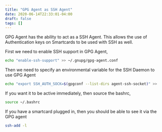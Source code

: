 ```yaml
---
title: "GPG Agent as SSH Agent"
date: 2020-06-14T22:33:01-04:00
draft: false
tags: []
---
```


GPG Agent has the ability to act as a SSH Agent. This allows the use of Authentication keys on Smartcards to be used with SSH as well.

First we need to enable SSH support in GPG Agent,

```bash
echo "enable-ssh-support" >> ~/.gnupg/gpg-agent.conf
```

Then we need to specify an environmental variable for the SSH Daemon to use GPG Agent

```bash
echo "export SSH_AUTH_SOCK=$(gpgconf --list-dirs agent-ssh-socket)" >> ~/.bashrc
```

If you want it to be active immediately, then source the bashrc,

```bash
source ~/.bashrc
```

If you have a smartcard plugged in, then you should be able to see it via the GPG agent

```bash
ssh-add -l
```

